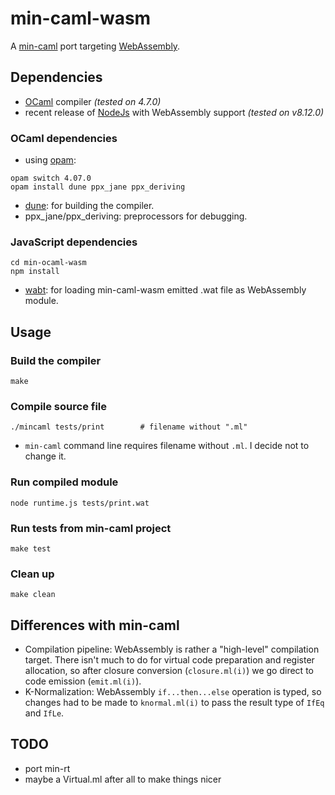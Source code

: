 # min-caml-wasm

A [min-caml](https://github.com/esumii/min-caml) port targeting [WebAssembly](https://webassembly.org).

## Dependencies

- [OCaml](http://ocaml.org/) compiler *(tested on 4.7.0)*
- recent release of [NodeJs](https://nodejs.org/) with WebAssembly support *(tested on v8.12.0)*

### OCaml dependencies

- using [opam](http://opam.ocaml.org):

```
opam switch 4.07.0
opam install dune ppx_jane ppx_deriving
```

- [dune](https://dune.build/): for building the compiler.
- ppx_jane/ppx_deriving: preprocessors for debugging.

### JavaScript dependencies

```
cd min-ocaml-wasm
npm install
```

- [wabt](https://www.npmjs.com/package/wabt): for loading min-caml-wasm emitted .wat file as WebAssembly module.

## Usage

### Build the compiler

```
make
```

### Compile source file

```
./mincaml tests/print        # filename without ".ml"
```

- ```min-caml``` command line requires filename without ```.ml```. I decide not to change it.

### Run compiled module

```
node runtime.js tests/print.wat
```

### Run tests from min-caml project

```
make test
```

### Clean up

```
make clean
```

## Differences with min-caml

- Compilation pipeline: WebAssembly is rather a "high-level" compilation target. There isn't much to do for virtual code preparation and register allocation, so after closure conversion (```closure.ml(i)```) we go direct to code emission (```emit.ml(i)```).
- K-Normalization: WebAssembly ```if...then...else``` operation is typed, so changes had to be made to ```knormal.ml(i)``` to pass the result type of ```IfEq``` and ```IfLe```.


## TODO

- port min-rt
- maybe a Virtual.ml after all to make things nicer
